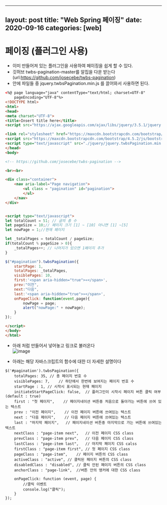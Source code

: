 ﻿
---
layout: post
title:  "Web Spring 페이징"
date:   2020-09-16
categories: [web]
---

# 페이징 (플러그인 사용)
- 이미 만들어져 있는 플러그인을 사용하여 페이징을 쉽게 할 수 있다.
- 깃허브 twbs-pagination-master를 알집을 다운 받는다 (url:https://github.com/josecebe/twbs-pagination)
- 안에 파일들 중 jquery.twbsPagination.min.js 를 끌어와서 사용하면 된다.
```html
<%@ page language="java" contentType="text/html; charset=UTF-8"
    pageEncoding="UTF-8"%>
<!DOCTYPE html>
<html>
<head>
<meta charset="UTF-8">
<title>Insert title here</title>
<script src="https://ajax.googleapis.com/ajax/libs/jquery/3.5.1/jquery.min.js"></script>

<link rel="stylesheet" href="https://maxcdn.bootstrapcdn.com/bootstrap/4.5.2/css/bootstrap.min.css">	<!-- 부트스트랩 css -->
<script src="https://maxcdn.bootstrapcdn.com/bootstrap/4.5.2/js/bootstrap.min.js"></script>				<!-- 부트스트랩 js -->
<script type="text/javascript" src="./jquery/jquery.twbsPagination.min.js"></script>
</head>
<body>

<!-- https://github.com/josecebe/twbs-pagination -->

<br><br>

<div class="container">
	<nav aria-label="Page navigation">
		<ul class = "pagination" id="pagination">
		</ul>
	</nav>
</div>


<script type="text/javascript">
let totalCount = 51; // 글의 총 수
let pageSize = 10;// 페이지 크기 [1] ~ [10] 아니면 [1] ~[5]
let nowPage = 1;//현재 페이지

let _totalPages = totalCount / pageSize;
if(totalCount % pageSize > 0){
	_totalPages++; // 나머지가 있으면 1페이지 추가
}

$("#pagination").twbsPagination({
	startPage: 1,
	totalPages: _totalPages,
	visiblePages: 10,
	first:'<span aria-hidden="true">«</span>',
	prev:"이전",
	next:"다음",
	last:'<span aria-hidden="true">»</span>',
	onPageClick: function(event,page){
		nowPage = page;
		alert("nowPage:" + nowPage);
	}
});

</script>
</body>
</html>
```

- 아래 처럼 만들어서 넣어놓고 링크로 불러온다<br>
![image](https://user-images.githubusercontent.com/65350890/92581448-ab54d300-f2ca-11ea-968f-907976ed1a94.png)

- 아래는 해당 자바스크립트의 함수에 대한 더 자세한 설명이다
```
$('#pagination').twbsPagination({
    totalPages: 35,	// 총 페이지 번호 수
    visiblePages: 7,	// 하단에서 한번에 보여지는 페이지 번호 수
    startPage : 1, // 시작시 표시되는 현재 페이지
    initiateStartPageClick: false,	// 플러그인이 시작시 페이지 버튼 클릭 여부 (default : true)
    first : "첫 페이지",	// 페이지네이션 버튼중 처음으로 돌아가는 버튼에 쓰여 있는 텍스트
    prev : "이전 페이지",	// 이전 페이지 버튼에 쓰여있는 텍스트
    next : "다음 페이지",	// 다음 페이지 버튼에 쓰여있는 텍스트
    last : "마지막 페이지",	// 페이지네이션 버튼중 마지막으로 가는 버튼에 쓰여있는 텍스트
    nextClass : "page-item next",	// 이전 페이지 CSS class
    prevClass : "page-item prev",	// 다음 페이지 CSS class
    lastClass : "page-item last",	// 마지막 페이지 CSS calss
    firstClass : "page-item first",	// 첫 페이지 CSS class
    pageClass : "page-item",	// 페이지 버튼의 CSS class
    activeClass : "active",	// 클릭된 페이지 버튼의 CSS class
    disabledClass : "disabled",	// 클릭 안된 페이지 버튼의 CSS class
    anchorClass : "page-link",	//버튼 안의 앵커에 대한 CSS class
    
    onPageClick: function (event, page) {
    	//클릭 이벤트
		console.log("클릭");
    }
});
```
